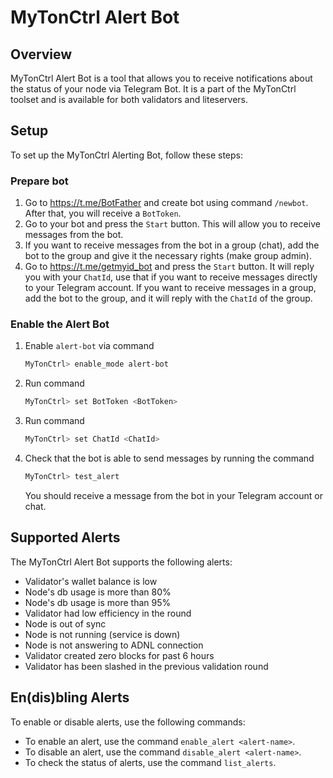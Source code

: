 # MyTonCtrl Alert Bot

## Overview

MyTonCtrl Alert Bot is a tool that allows you to receive notifications about the status of your node via Telegram Bot.
It is a part of the MyTonCtrl toolset and is available for both validators and liteservers.

## Setup

To set up the MyTonCtrl Alerting Bot, follow these steps:

### Prepare bot

1. Go to https://t.me/BotFather and create bot using command `/newbot`. After that, you will receive a `BotToken`.
2. Go to your bot and press the `Start` button. This will allow you to receive messages from the bot.
3. If you want to receive messages from the bot in a group (chat), add the bot to the group and give it the necessary rights (make group admin).
4. Go to https://t.me/getmyid_bot and press the `Start` button. It will reply you with your `ChatId`, use that if you want to receive messages directly to your Telegram account.
   If you want to receive messages in a group, add the bot to the group, and it will reply with the `ChatId` of the group.

### Enable the Alert Bot

1. Enable `alert-bot` via command

   ```bash
   MyTonCtrl> enable_mode alert-bot
   ```

2. Run command

   ```bash
   MyTonCtrl> set BotToken <BotToken>
   ```

3. Run command

   ```bash
   MyTonCtrl> set ChatId <ChatId>
   ```

4. Check that the bot is able to send messages by running the command

   ```bash
   MyTonCtrl> test_alert
   ```

   You should receive a message from the bot in your Telegram account or chat.

## Supported Alerts

The MyTonCtrl Alert Bot supports the following alerts:

- Validator's wallet balance is low
- Node's db usage is more than 80%
- Node's db usage is more than 95%
- Validator had low efficiency in the round
- Node is out of sync
- Node is not running (service is down)
- Node is not answering to ADNL connection
- Validator created zero blocks for past 6 hours
- Validator has been slashed in the previous validation round

## En(dis)bling Alerts

To enable or disable alerts, use the following commands:

- To enable an alert, use the command `enable_alert <alert-name>`.
- To disable an alert, use the command `disable_alert <alert-name>`.
- To check the status of alerts, use the command `list_alerts`.
